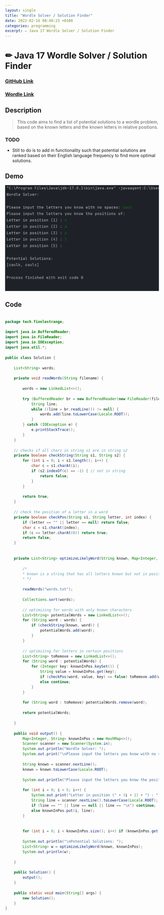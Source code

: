 ```yaml
---
layout: single
title: "Wordle Solver / Solution Finder"
date: 2022-02-16 08:49:23 +0100
categories: programming
excerpt: ✏ Java 17 Wordle Solver / Solution Finder 
---
```


# ✏ Java 17 Wordle Solver / Solution Finder

### [GitHub Link](https://github.com/71xn/algorithmsDataStructures/blob/main/wordleSolver/src/tech/finnlestrange/Solution.java)

### [Wordle Link](https://www.nytimes.com/games/wordle/index.html)

## Description

> This code aims to find a list of potential solutions to a wordle problem, based on the known letters and the known letters in relative positions.

### TODO

* Still to do is to add in functionality such that potential solutions are ranked based on their English language frequency to find more optimal solutions.

## Demo

![](/images/programming/wordle.png)

## Code

```java

package tech.finnlestrange;

import java.io.BufferedReader;
import java.io.FileReader;
import java.io.IOException;
import java.util.*;

public class Solution {

    List<String> words;

    private void readWords(String filename) {

        words = new LinkedList<>();

        try (BufferedReader br = new BufferedReader(new FileReader(filename))) {
            String line;
            while ((line = br.readLine()) != null) {
                words.add(line.toLowerCase(Locale.ROOT));
            }
        } catch (IOException e) {
            e.printStackTrace();
        }
    }

    // checks if all chars in string s1 are in string s2
    private boolean checkString(String s1, String s2) {
        for (int i = 0; i < s1.length(); i++) {
            char c = s1.charAt(i);
            if (s2.indexOf(c) == -1) { // not in string
                return false;
            }
        }

        return true;
    }

    // check the position of a letter in a word
    private boolean checkPos(String s1, String letter, int index) {
        if (letter == "" || letter == null) return false;
        char c = s1.charAt(index);
        if (c == letter.charAt(0)) return true;
        return false;
    }


    private List<String> optimizeLikelyWord(String known, Map<Integer, String> knownInPos) {

        /*
        * known is a string that has all letters known but not in position
        * */

        readWords("words.txt");

        Collections.sort(words);

        // optimizing for words with only known characters
        List<String> potentialWords = new LinkedList<>();
        for (String word : words) {
            if (checkString(known, word)) {
                potentialWords.add(word);
            }
        }

        // optimizing for letters in certain positions
        List<String> toRemove = new LinkedList<>();
        for (String word : potentialWords) {
            for (Integer key: knownInPos.keySet()) {
                String value = knownInPos.get(key);
                if (checkPos(word, value, key) == false) toRemove.add(word);
                else continue;
            }
        }

        for (String word : toRemove) potentialWords.remove(word);

        return potentialWords;

    }

    public void output() {
        Map<Integer, String> knownInPos = new HashMap<>();
        Scanner scanner = new Scanner(System.in);
        System.out.println("Wordle Solver: ");
        System.out.print("\nPlease input the letters you know with no spaces: ");

        String known = scanner.nextLine();
        known = known.toLowerCase(Locale.ROOT);

        System.out.println("Please input the letters you know the positions of: ");

        for (int i = 0; i < 5; i++) {
            System.out.print("Letter in position (" + (i + 1) + ") : ");
            String line = scanner.nextLine().toLowerCase(Locale.ROOT);
            if (line == "" || line == null || line == "\n") continue;
            else knownInPos.put(i, line);
        }


        for (int i = 0; i < knownInPos.size(); i++) if (knownInPos.get(i) == "" || knownInPos.get(i) == null) knownInPos.remove(i);

        System.out.println("\nPotential Solutions: ");
        List<String> w = optimizeLikelyWord(known, knownInPos);
        System.out.println(w);

    }

    public Solution() {
        output();
    }

    public static void main(String[] args) {
        new Solution();
    }
}

```
